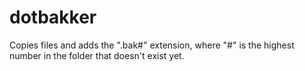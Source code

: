 # dotbakker
Copies files and adds the ".bak#" extension, where "#" is the highest number in the folder that doesn't exist yet.

